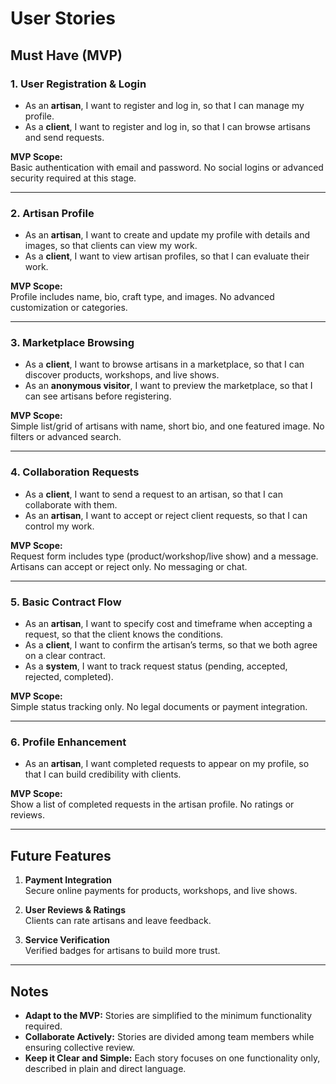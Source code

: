 # User Stories

## Must Have (MVP)

### 1. User Registration & Login
- As an **artisan**, I want to register and log in, so that I can manage my profile.  
- As a **client**, I want to register and log in, so that I can browse artisans and send requests.  

**MVP Scope:**  
Basic authentication with email and password. No social logins or advanced security required at this stage.  

---

### 2. Artisan Profile
- As an **artisan**, I want to create and update my profile with details and images, so that clients can view my work.  
- As a **client**, I want to view artisan profiles, so that I can evaluate their work.  

**MVP Scope:**  
Profile includes name, bio, craft type, and images. No advanced customization or categories.  

---

### 3. Marketplace Browsing
- As a **client**, I want to browse artisans in a marketplace, so that I can discover products, workshops, and live shows.  
- As an **anonymous visitor**, I want to preview the marketplace, so that I can see artisans before registering.  

**MVP Scope:**  
Simple list/grid of artisans with name, short bio, and one featured image. No filters or advanced search.  

---

### 4. Collaboration Requests
- As a **client**, I want to send a request to an artisan, so that I can collaborate with them.  
- As an **artisan**, I want to accept or reject client requests, so that I can control my work.  

**MVP Scope:**  
Request form includes type (product/workshop/live show) and a message. Artisans can accept or reject only. No messaging or chat.  

---

### 5. Basic Contract Flow
- As an **artisan**, I want to specify cost and timeframe when accepting a request, so that the client knows the conditions.  
- As a **client**, I want to confirm the artisan’s terms, so that we both agree on a clear contract.  
- As a **system**, I want to track request status (pending, accepted, rejected, completed).  

**MVP Scope:**  
Simple status tracking only. No legal documents or payment integration.  

---

### 6. Profile Enhancement
- As an **artisan**, I want completed requests to appear on my profile, so that I can build credibility with clients.  

**MVP Scope:**  
Show a list of completed requests in the artisan profile. No ratings or reviews.  

---

## Future Features

1. **Payment Integration**  
   Secure online payments for products, workshops, and live shows.  

2. **User Reviews & Ratings**  
   Clients can rate artisans and leave feedback.  

3. **Service Verification**  
   Verified badges for artisans to build more trust.  

---

## Notes
- **Adapt to the MVP:** Stories are simplified to the minimum functionality required.  
- **Collaborate Actively:** Stories are divided among team members while ensuring collective review.  
- **Keep it Clear and Simple:** Each story focuses on one functionality only, described in plain and direct language.  

